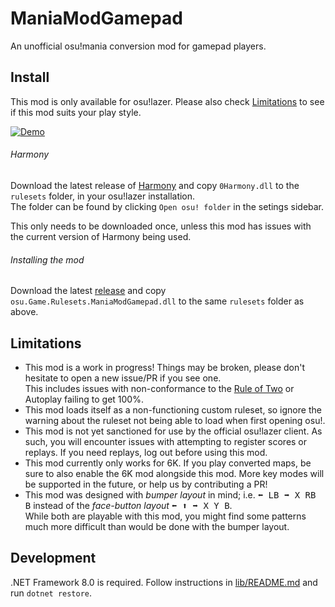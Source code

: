 # ManiaModGamepad

An unofficial osu!mania conversion mod for gamepad players.

## Install

This mod is only available for osu!lazer. Please also check [Limitations](#limitations)
to see if this mod suits your play style.

[![Demo](https://img.youtube.com/vi/NcdVmPx8OHY/hqdefault.jpg)](https://youtu.be/NcdVmPx8OHY?si=Jev-6CwarAEA-75K)

###### Harmony

Download the latest release of [Harmony](https://github.com/pardeike/Harmony/releases/latest)
and copy `0Harmony.dll` to the `rulesets` folder, in your osu!lazer installation.  
The folder can be found by clicking `Open osu! folder` in the setings sidebar.

This only needs to be downloaded once, unless this mod has issues with the current version of
Harmony being used.

###### Installing the mod

Download the latest [release](https://github.com/Desdaemon/ManiaModGamepad/releases/latest) and copy `osu.Game.Rulesets.ManiaModGamepad.dll` to
the same `rulesets` folder as above.

## Limitations

- This mod is a work in progress! Things may be broken, please don't hesitate to open a new issue/PR if you see one.  
  This includes issues with non-conformance to the [Rule of Two](docs/RULE_OF_TWO.md) or Autoplay failing to get 100%.
- This mod loads itself as a non-functioning custom ruleset, so ignore the warning about the ruleset not being able to load
  when first opening osu!.
- This mod is not yet sanctioned for use by the official osu!lazer client. As such, you will encounter issues with attempting
  to register scores or replays. If you need replays, log out before using this mod.
- This mod currently only works for 6K. If you play converted maps, be sure to also enable the 6K mod alongside this mod.
  More key modes will be supported in the future, or help us by contributing a PR!
- This mod was designed with *bumper layout* in mind; i.e. <kbd>⬅️ LB ➡️ X RB B</kbd> instead of the *face-button layout*
  <kbd>⬅️ ⬆️ ➡️ X Y B</kbd>.  
  While both are playable with this mod, you might find some patterns much more difficult than would be done with the
  bumper layout.

## Development

.NET Framework 8.0 is required. Follow instructions in [lib/README.md](lib/README.md) and run `dotnet restore`.
